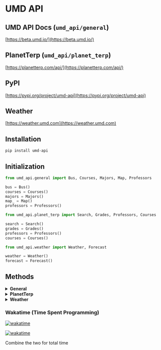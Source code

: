 # UMD API

## UMD API Docs (`umd_api/general`)
[https://beta.umd.io/](https://beta.umd.io/)

## PlanetTerp (`umd_api/planet_terp`)
[https://planetterp.com/api/](https://planetterp.com/api/)

## PyPI
[https://pypi.org/project/umd-api](https://pypi.org/project/umd-api)

## Weather
[https://weather.umd.com](https://weather.umd.com)

## Installation
```bash
pip install umd-api
```

## Initialization

```python
from umd_api.general import Bus, Courses, Majors, Map, Professors 

bus = Bus()
courses = Courses()
majors = Majors()
map_ = Map()
professors = Professors()
```

```python
from umd_api.planet_terp import Search, Grades, Professors, Courses

search = Search()
grades = Grades()
professors = Professors()
courses = Courses()
```

```python
from umd_api.weather import Weather, Forecast

weather = Weather()
forecast = Forecast()
```

## Methods

<details>
<summary><strong>General</strong></summary>

**Bus**
- `list_routes()`
- `view_specific_routes(route_ids)`
- `list_stops()`
- `get_specific_stops(stop_ids : list)`
- `current_bus_locations_by_route(route_id)` **(UMD.IO API IS BROKEN HERE)**
- `bus_schedules(route_id)`
- `get_arrivals_for_stop(route_id, stop_id)`

---

**Courses**
- `list_courses(sort=None, page=None, per_page=None, semester=None, credits=None, dept_id=None, gen_ed=None)`
- `list_minified_courses(sort=None, page=None, per_page=None, semester=None)`
- `list_sections(sort=None, page=None, per_page=None, course_id=None, seats=None, open_seats=None, waitlist=None, semester=None)`
- `view_specific_sections(section_ids : list)`
- `view_specific_courses(course_ids : list, semester=None)`
- `view_sections_for_course(course_ids : list, semester=None)`
- `view_specific_sections_for_course(course_ids : list, section_ids : list)`
- `list_semesters()`
- `list_departments()`

---

**Majors**
- `list_majors()`

---

**Map**
- `list_buildings()`
- `get_buildings(building_id : list)`

---

**Professors**
- `get_professor(name: str, reviews=False)`
- `get_all_professors(type=None, reviews=False, limit=100, offset=0)`
</details>

<details>
<summary><strong>PlanetTerp</strong></summary>

**Search**
- `search(query, limit=30, offset=0)`

---

**Grades**
- `get_grades(course=None, professor=None, semester=None, section=None)`

---

**Professors**
- `get_professor(name: str, reviews=False)`
- `get_all_professors(type=None, reviews=False, limit=100, offset=0)`

---

**Courses**
- `get_course(name, reviews=False)`
- `get_courses(department=None, reviews=False, limit=100, offset=0)`
</details>
<details>
<summary><strong>Weather</strong></summary>

**Weather**
- `get_weather_data(station="", start_time="", end_time=")`
- `get_hourly_forecast()`
- `save_radar_gif()`
- `get_weather_descrption()`
---

**Forecast**
- `get_hourly_forecast()`
- `get_weekly_forecast()`

</details>


### Wakatime (Time Spent Programming)

[![wakatime](https://wakatime.com/badge/user/d2cf396a-1b98-4795-9559-b880684c63b7/project/6064c94d-4e62-413f-8e6f-68c974df4e07.svg)](https://wakatime.com/badge/user/d2cf396a-1b98-4795-9559-b880684c63b7/project/6064c94d-4e62-413f-8e6f-68c974df4e07)

[![wakatime](https://wakatime.com/badge/user/d2cf396a-1b98-4795-9559-b880684c63b7/project/8dd367da-8a21-4a43-9308-b02267536c0f.svg)](https://wakatime.com/badge/user/d2cf396a-1b98-4795-9559-b880684c63b7/project/8dd367da-8a21-4a43-9308-b02267536c0f)

Combine the two for total time